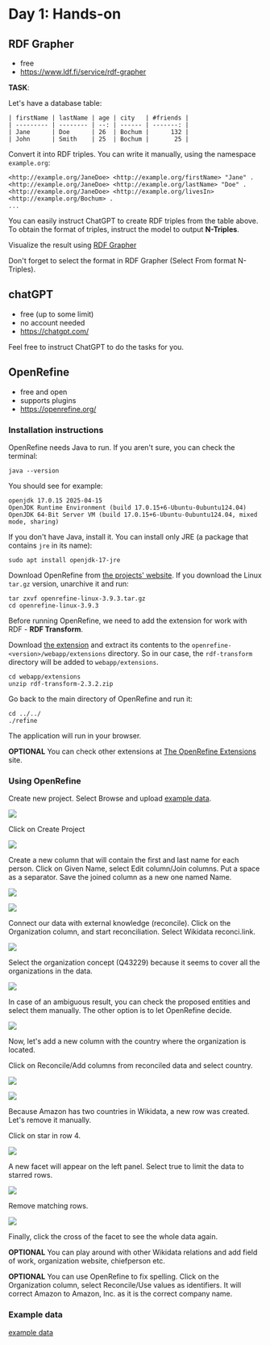 # Day 1: Hands-on

## RDF Grapher

- free
- https://www.ldf.fi/service/rdf-grapher

**TASK**: 

Let's have a database table:

```
| firstName | lastName | age | city   | #friends |
| --------- | -------- | --: | ------ | -------: |
| Jane      | Doe      | 26  | Bochum |      132 |
| John      | Smith    | 25  | Bochum |       25 |
```

Convert it into RDF triples. You can write it manually, using the namespace `example.org`:

```
<http://example.org/JaneDoe> <http://example.org/firstName> "Jane" .
<http://example.org/JaneDoe> <http://example.org/lastName> "Doe" .
<http://example.org/JaneDoe> <http://example.org/livesIn> <http://example.org/Bochum> .
...
```

You can easily instruct ChatGPT to create RDF triples from the table above. To obtain the format of triples, instruct the model to output **N-Triples**.

Visualize the result using [RDF Grapher](https://www.ldf.fi/service/rdf-grapher)

Don't forget to select the format in RDF Grapher (Select From format N-Triples).


## chatGPT

- free (up to some limit)
- no account needed
- https://chatgpt.com/

Feel free to instruct ChatGPT to do the tasks for you.

## OpenRefine

- free and open
- supports plugins
- https://openrefine.org/

### Installation instructions

OpenRefine needs Java to run. If you aren't sure, you can check the terminal:

```
java --version
```

You should see for example:

```
openjdk 17.0.15 2025-04-15
OpenJDK Runtime Environment (build 17.0.15+6-Ubuntu-0ubuntu124.04)
OpenJDK 64-Bit Server VM (build 17.0.15+6-Ubuntu-0ubuntu124.04, mixed mode, sharing)
```

If you don't have Java, install it. You can install only JRE (a package that contains `jre` in its name):

```
sudo apt install openjdk-17-jre
```

Download OpenRefine from [the projects' website](https://openrefine.org/download). If you download the Linux `tar.gz` version, unarchive it and run:

```
tar zxvf openrefine-linux-3.9.3.tar.gz
cd openrefine-linux-3.9.3
```


Before running OpenRefine, we need to add the extension for work with RDF - **RDF Transform**.

Download [the extension](https://github.com/AtesComp/rdf-transform/releases/download/v2.3.2/rdf-transform-2.3.2.zip) and extract its contents to the `openrefine-<version>/webapp/extensions` directory. So in our case, the `rdf-transform` directory will be added to `webapp/extensions`. 

```
cd webapp/extensions
unzip rdf-transform-2.3.2.zip 
```

Go back to the main directory of OpenRefine and run it:

```
cd ../../
./refine
```

The application will run in your browser.

**OPTIONAL** You can check other extensions at [The OpenRefine Extensions](https://openrefine.org/extensions) site.

### Using OpenRefine

Create new project. Select Browse and upload [example data](OpenRefineExample.csv).

![](OpenRefine-create.png)

Click on Create Project

![](OpenRefine-create2.png)

Create a new column that will contain the first and last name for each person. Click on Given Name, select Edit column/Join columns. Put a space as a separator. Save the joined column as a new one named Name.

![](OpenRefine-join.png)

![](OpenRefine-join2.png)

Connect our data with external knowledge (reconcile). Click on the Organization column, and start reconciliation. Select Wikidata reconci.link.

![](OpenRefine-reconcile.png)

Select the organization concept (Q43229) because it seems to cover all the organizations in the data.

![](OpenRefine-reconcile2.png)

In case of an ambiguous result, you can check the proposed entities and select them manually. The other option is to let OpenRefine decide.

![](OpenRefine-reconcile3.png)

Now, let's add a new column with the country where the organization is located.

Click on Reconcile/Add columns from reconciled data and select country.

![](OpenRefine-addCountry.png)

![](OpenRefine-addCountry2.png)

Because Amazon has two countries in Wikidata, a new row was created. Let's remove it manually.

Click on star in row 4. 

![](OpenRefine-remove.png)

A new facet will appear on the left panel. Select true to limit the data to starred rows.

![](OpenRefine-remove2.png)

Remove matching rows.

![](OpenRefine-remove3.png)

Finally, click the cross of the facet to see the whole data again.

**OPTIONAL** You can play around with other Wikidata relations and add field of work, organization website, chiefperson etc.

**OPTIONAL** You can use OpenRefine to fix spelling. Click on the Organization column, select Reconcile/Use values as identifiers. It will correct Amazon to Amazon, Inc. as it is the correct company name.


### Example data

[example data](OpenRefineExample.csv)

